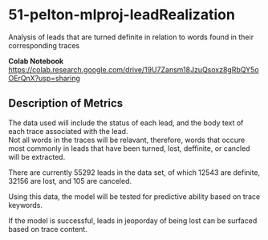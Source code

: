 # 51-pelton-mlproj-leadRealization
Analysis of leads that are turned definite in relation to words found in their corresponding traces

<strong>Colab Notebook</strong>
https://colab.research.google.com/drive/19U7Zansm18JzuQsoxz8gRbQY5oOErQnX?usp=sharing

<h2>Description of Metrics</h2>
The data used will include the status of each lead, and the body text of each trace associated with the lead.

<br/>
Not all words in the traces will be relavant, therefore, words that occure most commonly in leads that have been turned, lost, deffinite, or cancled will be extracted.

There are currently 55292 leads in the data set, of which 12543 are definite, 32156 are lost, and 105 are canceled.

Using this data, the model will be tested for predictive ability based on trace keywords.

If the model is successful, leads in jeoporday of being lost can be surfaced based on trace content.
